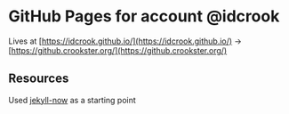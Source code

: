 
# GitHub Pages for account @idcrook

Lives at [https://idcrook.github.io/](https://idcrook.github.io/)  -\> [https://github.crookster.org/](https://github.crookster.org/)

## Resources

Used [jekyll-now](https://github.com/barryclark/jekyll-now/) as a starting point